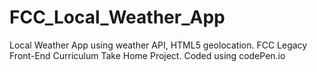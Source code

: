 # FCC_Local_Weather_App
Local Weather App using weather API, HTML5 geolocation. FCC Legacy Front-End Curriculum Take Home Project.
Coded using codePen.io
